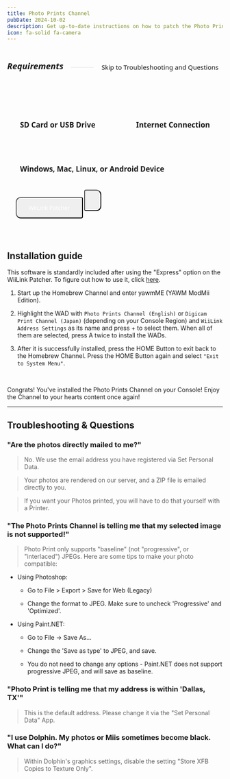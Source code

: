 ```yaml
---
title: Photo Prints Channel
pubDate: 2024-10-02
description: Get up-to-date instructions on how to patch the Photo Prints Channel!
icon: fa-solid fa-camera
---
```


<div style="display: flex; gap:8px; align-items: center;">
  <h5 style="font-family: system-ui; font-size:20px;">Requirements</h5>
  <hr style="flex-grow: 1; border: none; opacity:0.1; border-top: 2px solid var(--color); margin-left: 10px">
  <a href="#troubleshooting-questions" style="text-decoration:none;">
  <div style="font-family:system-ui; font-size:15px; padding:5px 10px; border-radius:80px; border:2px solid var(--border-color); background-color: var(--bg-color-tertiary);">Skip to Troubleshooting and Questions</div>
  </a>
</div>
<div style="display:flex; gap:13px; margin-top:10px;background-color:var(--bg-color-tertiary); border:2px solid var(--border-color); align-items:center; justify-content:space-between; padding:35px 20px 30px 20px; border-radius:12px; flex-wrap:wrap; position:relative;"><h4 style="font-size:17px; font-family:system-ui; padding:10px; border:0px solid #00000060; border-radius:8px;"><i class="fa-solid fa-sd-card"></i> SD Card or USB Drive</h4> <h4 style="font-size:17px; font-family:system-ui; padding:10px; border:0px solid #00000060; border-radius:8px;"><i class="fa-solid fa-globe"></i> Internet Connection</h4> <h4 style="font-size:17px; font-family:system-ui; padding:10px; border:0px solid #00000060; border-radius:8px;"><i class="fa-solid fa-desktop"></i> Windows, Mac, Linux, or Android Device</h4><div style="height:40px; border-radius:8px;  position:relative;">
<a href="https://github.com/WiiLink24/WiiLink24-Patcher/releases"><button type="button" style="height:50px; padding-left:28px; padding-right:28px; border-radius:12px 4px 4px 12px; color:white !important; transform:translate(0, -8px); font-family:system-ui;" class="btn1 btn btn-success"><i class="fa-solid fa-download"></i> WiiLink Patcher</button></a>
<a href="https://github.com/AyeItsHarry/WiiLinkPatcherAndroid#getting-started"><button type="button" style="height:50px; padding-left:18px; padding-right:18px; border-radius:4px 12px 12px 4px; color:white !important; transform:translate(0, -8px); font-family:system-ui;" class="btn1 btn btn-success"><i class="fa-brands fa-android"></i></button></a>
</div></div>
</div></div>
</br>
</br>

## Installation guide

<l class="notice info smallwidth">This software is standardly included after using the "Express" option on the WiiLink Patcher. To figure out how to use it, click <a href="/guide/install/">here</a>.</l>

1. Start up the Homebrew Channel and enter yawmME (YAWM ModMii Edition).

2. Highlight the WAD with `Photo Prints Channel (English)` or `Digicam Print Channel (Japan)` (depending on your Console Region) and `WiiLink Address Settings` as its name and press + to select them. When all of them are selected, press A twice to install the WADs.

3. After it is successfully installed, press the HOME Button to exit back to the Homebrew Channel. Press the HOME Button again and select `"Exit to System Menu"`.

</br>

<l class="notice success fullwidth">Congrats! You've installed the Photo Prints Channel on your Console! Enjoy the Channel to your hearts content once again!</l>
___
<i id="troubleshooting-questions"></i>

## Troubleshooting & Questions
### "Are the photos directly mailed to me?"

> No. We use the email address you have registered via Set Personal Data.

> Your photos are rendered on our server, and a ZIP file is emailed directly to you.

> If you want your Photos printed, you will have to do that yourself with a Printer.

### "The Photo Prints Channel is telling me that my selected image is not supported!"

> Photo Print only supports "baseline" (not "progressive", or "interlaced") JPEGs. Here are some tips to make your photo compatible:
- Using Photoshop:

    - Go to File > Export > Save for Web (Legacy)

     - Change the format to JPEG. Make sure to uncheck 'Progressive' and 'Optimized'.

- Using Paint.NET:
    - Go to File -> Save As...

    - Change the 'Save as type' to JPEG, and save.

    - You do not need to change any options - Paint.NET does not support progressive JPEG, and will save as baseline.

### "Photo Print is telling me that my address is within 'Dallas, TX'"
> This is the default address. Please change it via the "Set Personal Data" App.

### "I use Dolphin. My photos or Miis sometimes become black. What can I do?"
> Within Dolphin's graphics settings, disable the setting "Store XFB Copies to Texture Only".
